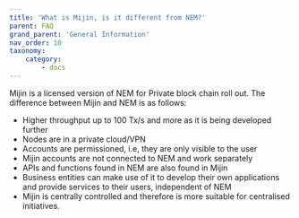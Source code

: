 ```yaml
---
title: 'What is Mijin, is it different from NEM?'
parent: FAQ
grand_parent: 'General Information'
nav_order: 10
taxonomy:
    category:
        - docs
---
```


Mijin is a licensed version of NEM for Private block chain roll out. The difference between Mijin and NEM is as follows:
* Higher throughput up to 100 Tx/s and more as it is being developed further
* Nodes are in a private cloud/VPN
* Accounts are permissioned, i.e, they are only visible to the user
* Mijin accounts are not connected to NEM and work separately
* APIs and functions found in NEM are also found in Mijin
* Business entities can make use of it to develop their own applications and provide services to their users, independent of NEM
* Mijin is centrally controlled and therefore is more suitable for centralised initiatives.